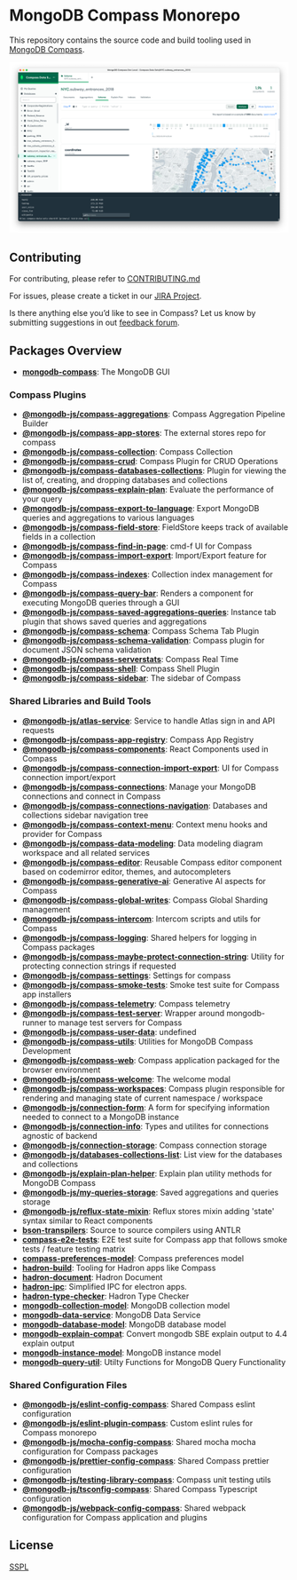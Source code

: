 # MongoDB Compass Monorepo

This repository contains the source code and build tooling used in [MongoDB Compass](https://www.mongodb.com/products/compass).

![Aggregation Pipeline Builder Tab in Compass](packages/compass/compass-screenshot.png)

## Contributing

For contributing, please refer to [CONTRIBUTING.md](CONTRIBUTING.md)

For issues, please create a ticket in our [JIRA Project](https://jira.mongodb.org/browse/COMPASS).

Is there anything else you’d like to see in Compass? Let us know by submitting suggestions in out [feedback forum](https://feedback.mongodb.com/forums/924283-compass).

## Packages Overview

- [**mongodb-compass**](packages/compass): The MongoDB GUI

### Compass Plugins

- [**@mongodb-js/compass-aggregations**](packages/compass-aggregations): Compass Aggregation Pipeline Builder
- [**@mongodb-js/compass-app-stores**](packages/compass-app-stores): The external stores repo for compass
- [**@mongodb-js/compass-collection**](packages/compass-collection): Compass Collection
- [**@mongodb-js/compass-crud**](packages/compass-crud): Compass Plugin for CRUD Operations
- [**@mongodb-js/compass-databases-collections**](packages/databases-collections): Plugin for viewing the list of, creating, and dropping databases and collections
- [**@mongodb-js/compass-explain-plan**](packages/compass-explain-plan): Evaluate the performance of your query
- [**@mongodb-js/compass-export-to-language**](packages/compass-export-to-language): Export MongoDB queries and aggregations to various languages
- [**@mongodb-js/compass-field-store**](packages/compass-field-store): FieldStore keeps track of available fields in a collection
- [**@mongodb-js/compass-find-in-page**](packages/compass-find-in-page): cmd-f UI for Compass
- [**@mongodb-js/compass-import-export**](packages/compass-import-export): Import/Export feature for Compass
- [**@mongodb-js/compass-indexes**](packages/compass-indexes): Collection index management for Compass
- [**@mongodb-js/compass-query-bar**](packages/compass-query-bar): Renders a component for executing MongoDB queries through a GUI
- [**@mongodb-js/compass-saved-aggregations-queries**](packages/compass-saved-aggregations-queries): Instance tab plugin that shows saved queries and aggregations
- [**@mongodb-js/compass-schema**](packages/compass-schema): Compass Schema Tab Plugin
- [**@mongodb-js/compass-schema-validation**](packages/compass-schema-validation): Compass plugin for document JSON schema validation
- [**@mongodb-js/compass-serverstats**](packages/compass-serverstats): Compass Real Time
- [**@mongodb-js/compass-shell**](packages/compass-shell): Compass Shell Plugin
- [**@mongodb-js/compass-sidebar**](packages/compass-sidebar): The sidebar of Compass

### Shared Libraries and Build Tools

- [**@mongodb-js/atlas-service**](packages/atlas-service): Service to handle Atlas sign in and API requests
- [**@mongodb-js/compass-app-registry**](packages/compass-app-registry): Compass App Registry
- [**@mongodb-js/compass-components**](packages/compass-components): React Components used in Compass
- [**@mongodb-js/compass-connection-import-export**](packages/compass-connection-import-export): UI for Compass connection import/export
- [**@mongodb-js/compass-connections**](packages/compass-connections): Manage your MongoDB connections and connect in Compass
- [**@mongodb-js/compass-connections-navigation**](packages/compass-connections-navigation): Databases and collections sidebar navigation tree
- [**@mongodb-js/compass-context-menu**](packages/compass-context-menu): Context menu hooks and provider for Compass
- [**@mongodb-js/compass-data-modeling**](packages/compass-data-modeling): Data modeling diagram workspace and all related services
- [**@mongodb-js/compass-editor**](packages/compass-editor): Reusable Compass editor component based on codemirror editor, themes, and autocompleters
- [**@mongodb-js/compass-generative-ai**](packages/compass-generative-ai): Generative AI aspects for Compass
- [**@mongodb-js/compass-global-writes**](packages/compass-global-writes): Compass Global Sharding management
- [**@mongodb-js/compass-intercom**](packages/compass-intercom): Intercom scripts and utils for Compass
- [**@mongodb-js/compass-logging**](packages/compass-logging): Shared helpers for logging in Compass packages
- [**@mongodb-js/compass-maybe-protect-connection-string**](packages/compass-maybe-protect-connection-string): Utility for protecting connection strings if requested
- [**@mongodb-js/compass-settings**](packages/compass-settings): Settings for compass
- [**@mongodb-js/compass-smoke-tests**](packages/compass-smoke-tests): Smoke test suite for Compass app installers
- [**@mongodb-js/compass-telemetry**](packages/compass-telemetry): Compass telemetry
- [**@mongodb-js/compass-test-server**](packages/compass-test-server): Wrapper around mongodb-runner to manage test servers for Compass
- [**@mongodb-js/compass-user-data**](packages/compass-user-data): undefined
- [**@mongodb-js/compass-utils**](packages/compass-utils): Utilities for MongoDB Compass Development
- [**@mongodb-js/compass-web**](packages/compass-web): Compass application packaged for the browser environment
- [**@mongodb-js/compass-welcome**](packages/compass-welcome): The welcome modal
- [**@mongodb-js/compass-workspaces**](packages/compass-workspaces): Compass plugin responsible for rendering and managing state of current namespace / workspace
- [**@mongodb-js/connection-form**](packages/connection-form): A form for specifying information needed to connect to a MongoDB instance
- [**@mongodb-js/connection-info**](packages/connection-info): Types and utilites for connections agnostic of backend
- [**@mongodb-js/connection-storage**](packages/connection-storage): Compass connection storage
- [**@mongodb-js/databases-collections-list**](packages/databases-collections-list): List view for the databases and collections
- [**@mongodb-js/explain-plan-helper**](packages/explain-plan-helper): Explain plan utility methods for MongoDB Compass
- [**@mongodb-js/my-queries-storage**](packages/my-queries-storage): Saved aggregations and queries storage
- [**@mongodb-js/reflux-state-mixin**](packages/reflux-state-mixin): Reflux stores mixin adding 'state' syntax similar to React components
- [**bson-transpilers**](packages/bson-transpilers): Source to source compilers using ANTLR
- [**compass-e2e-tests**](packages/compass-e2e-tests): E2E test suite for Compass app that follows smoke tests / feature testing matrix
- [**compass-preferences-model**](packages/compass-preferences-model): Compass preferences model
- [**hadron-build**](packages/hadron-build): Tooling for Hadron apps like Compass
- [**hadron-document**](packages/hadron-document): Hadron Document
- [**hadron-ipc**](packages/hadron-ipc): Simplified IPC for electron apps.
- [**hadron-type-checker**](packages/hadron-type-checker): Hadron Type Checker
- [**mongodb-collection-model**](packages/collection-model): MongoDB collection model
- [**mongodb-data-service**](packages/data-service): MongoDB Data Service
- [**mongodb-database-model**](packages/database-model): MongoDB database model
- [**mongodb-explain-compat**](packages/mongodb-explain-compat): Convert mongodb SBE explain output to 4.4 explain output
- [**mongodb-instance-model**](packages/instance-model): MongoDB instance model
- [**mongodb-query-util**](packages/mongodb-query-util): Utilty Functions for MongoDB Query Functionality

### Shared Configuration Files

- [**@mongodb-js/eslint-config-compass**](configs/eslint-config-compass): Shared Compass eslint configuration
- [**@mongodb-js/eslint-plugin-compass**](configs/eslint-plugin-compass): Custom eslint rules for Compass monorepo
- [**@mongodb-js/mocha-config-compass**](configs/mocha-config-compass): Shared mocha mocha configuration for Compass packages
- [**@mongodb-js/prettier-config-compass**](configs/prettier-config-compass): Shared Compass prettier configuration
- [**@mongodb-js/testing-library-compass**](configs/testing-library-compass): Compass unit testing utils
- [**@mongodb-js/tsconfig-compass**](configs/tsconfig-compass): Shared Compass Typescript configuration
- [**@mongodb-js/webpack-config-compass**](configs/webpack-config-compass): Shared webpack configuration for Compass application and plugins

## License

[SSPL](LICENSE)
